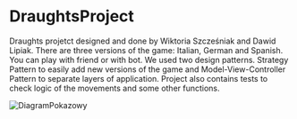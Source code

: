 # DraughtsProject
Draughts projetct designed and done by Wiktoria Szcześniak and Dawid Lipiak. There are three versions of the game: Italian, German and Spanish. You can play with friend or with bot. We used two design patterns. Strategy Pattern to easily add new versions of the game and Model-View-Controller Pattern to separate layers of application. Project also contains tests to check logic of the movements and some other functions.

![DiagramPokazowy](https://user-images.githubusercontent.com/91973266/212221746-4eea0d23-15ce-409a-a478-e0dc41ad8905.png)
